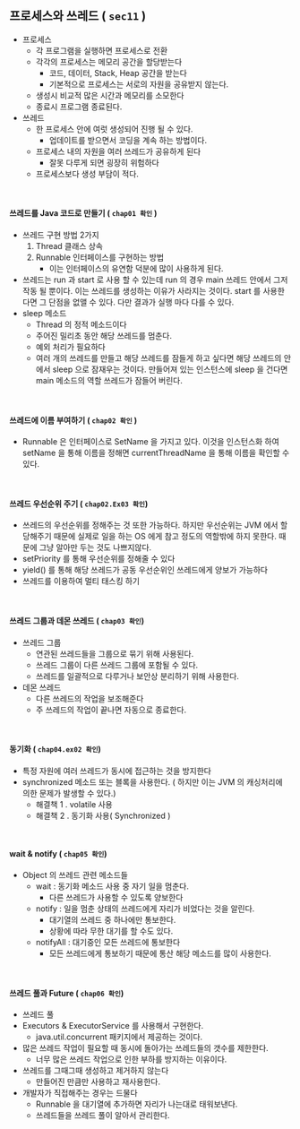 ## 프로세스와 쓰레드 ( `sec11` )

- 프로세스 
  - 각 프로그램을 실행하면 프로세스로 전환
  - 각각의 프로세스는 메모리 공간을 할당받는다
    - 코드, 데이터, Stack, Heap 공간을 받는다
    - 기본적으로 프로세스는 서로의 자원을 공유받지 않는다.
  - 생성시 비교적 많은 시간과 메모리를 소모한다
  - 종료시 프로그램 종료된다.
- 쓰레드
  - 한 프로세스 안에 여럿 생성되어 진행 될 수 있다.
    - 업데이트를 받으면서 코딩을 계속 하는 방법이다.
  - 프로세스 내의 자원을 여러 쓰레드가 공유하게 된다
    - 잘못 다루게 되면 굉장히 위험하다
  - 프로세스보다 생성 부담이 적다.

<br>

#### 쓰레드를 Java 코드로 만들기 ( `chap01 확인` )

- 쓰레드 구현 방법 2가지 
  1. Thread 클래스 상속
  2. Runnable 인터페이스를 구현하는 방법 
     - 이는 인터페이스의 유연함 덕분에 많이 사용하게 된다.
- 쓰레드는 run 과 start 로 사용 할 수 있는데 run 의 경우 main 쓰레드 안에서 그저 작동 될 뿐이다. 이는 쓰레드를 생성하는 이유가 사라지는 것이다. start 를 사용한다면 그 단점을 없앨 수 있다. 다만 결과가 실행 마다 다를 수 있다.
- sleep 메소드
  - Thread 의 정적 메소드이다
  - 주어진 밀리초 동안 해당 쓰레드를 멈춘다.
  - 예외 처리가 필요하다
  - 여러 개의 쓰레드를 만들고 해당 쓰레드를 잠들게 하고 싶다면 해당 쓰레드의 안에서 sleep 으로 잠재우는 것이다. 만들어져 있는 인스턴스에 sleep 을 건다면 main 메소드의 역할 쓰레드가 잠들어 버린다.

<br>

#### 쓰레드에 이름 부여하기 ( `chap02 확인` )
- Runnable 은 인터페이스로 SetName 을 가지고 있다. 이것을 인스턴스화 하여 setName 을 통해 이름을 정해면 currentThreadName 을 통해 이름을 확인할 수 있다.

<br>

#### 쓰레드 우선순위 주기 ( `chap02.Ex03 확인`)
- 쓰레드의 우선순위를 정해주는 것 또한 가능하다. 하지만 우선순위는 JVM 에서 할당해주기 때문에 실제로 일을 하는 OS 에게 참고 정도의 역할밖에 하지 못한다. 때문에 그냥 알아만 두는 것도 나쁘지않다.
- setPriority 를 통해 우선순위를 정해줄 수 있다
- yield() 를 통해 해당 쓰레드가 공동 우선순위인 쓰레드에게 양보가 가능하다
- 쓰레드를 이용하여 멀티 태스킹 하기

<br>

#### 쓰레드 그룹과 데몬 쓰레드 ( `chap03 확인`)
- 쓰레드 그룹
  - 연관된 쓰레드들을 그룹으로 묶기 위해 사용된다.
  - 쓰레드 그룹이 다른 쓰레드 그룹에 포함될 수 있다.
  - 쓰레드를 일괄적으로 다루거나 보안상 분리하기 위해 사용한다.
- 데몬 쓰레드
  - 다른 쓰레드의 작업을 보조해준다
  - 주 쓰레드의 작업이 끝나면 자동으로 종료한다.

<br>

#### 동기화 ( `chap04.ex02 확인`)
- 특정 자원에 여러 쓰레드가 동시에 접근하는 것을 방지한다
- synchronized 메소드 또는 블록을 사용한다. ( 하지만 이는 JVM 의 캐싱처리에 의한 문제가 발생할 수 있다.)
  - 해결책 1 . volatile 사용
  - 해결책 2 . 동기화 사용( Synchronized )

<br>

#### wait & notify ( `chap05 확인`)
- Object 의 쓰레드 관련 메소드들
  - wait : 동기화 메소드 사용 중 자기 일을 멈춘다.
    - 다른 쓰레드가 사용할 수 있도록 양보한다
  - notify : 일을 멈춘 상태의 쓰레드에게 자리가 비었다는 것을 알린다.
    - 대기열의 쓰레드 중 하나에만 통보한다.
    - 상황에 따라 무한 대기를 할 수도 있다.
  - notifyAll : 대기중인 모든 쓰레드에 통보한다
    - 모든 쓰레드에게 통보하기 때문에 통산 해당 메소드를 많이 사용한다.

<br>

#### 쓰레드 풀과 Future ( `chap06 확인`)
- 쓰레드 풀
- Executors & ExecutorService 를 사용해서 구현한다.
  - java.util.concurrent 패키지에서 제공하는 것이다.
- 많은 쓰레드 작업이 필요할 때 동시에 돌아가는 쓰레드들의 갯수를 제한한다.
  - 너무 많은 쓰레드 작업으로 인한 부하를 방지하는 이유이다.
- 쓰레드를 그때그때 생성하고 제거하지 않는다
  - 만들어진 만큼만 사용하고 재사용한다.
- 개발자가 직접해주는 경우는 드물다
  - Runnable 을 대기열에 추가하면 자리가 나는대로 태워보낸다.
  - 쓰레드들을 쓰레드 풀이 알아서 관리한다.



